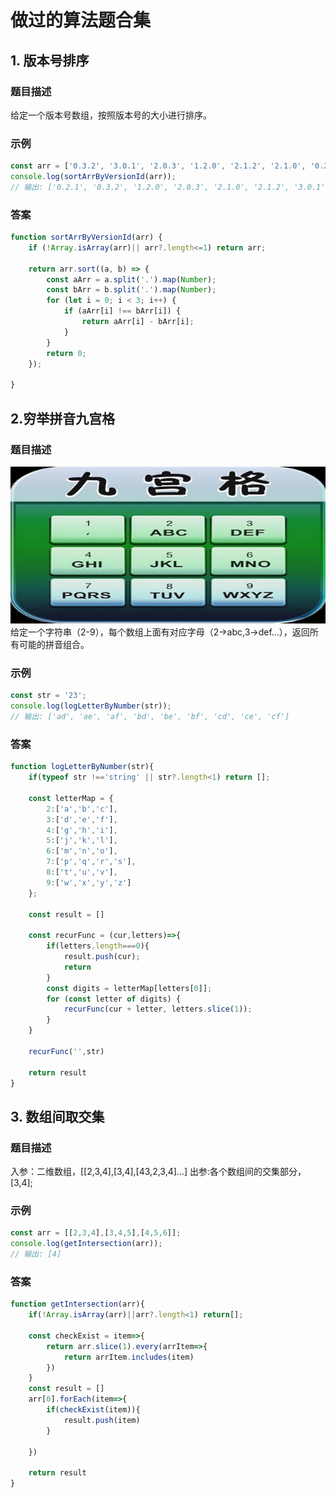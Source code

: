 # 做过的算法题合集

## 1. 版本号排序

### 题目描述

给定一个版本号数组，按照版本号的大小进行排序。

### 示例

```javascript
const arr = ['0.3.2', '3.0.1', '2.0.3', '1.2.0', '2.1.2', '2.1.0', '0.2.1'];
console.log(sortArrByVersionId(arr));
// 输出: ['0.2.1', '0.3.2', '1.2.0', '2.0.3', '2.1.0', '2.1.2', '3.0.1']
```
### 答案

```javascript
function sortArrByVersionId(arr) {
	if (!Array.isArray(arr)|| arr?.length<=1) return arr;

	return arr.sort((a, b) => {
		const aArr = a.split('.').map(Number);
		const bArr = b.split('.').map(Number);
		for (let i = 0; i < 3; i++) {
			if (aArr[i] !== bArr[i]) {
				return aArr[i] - bArr[i];
			}
		}
		return 0;
	});
   
}
```

## 2.穷举拼音九宫格

### 题目描述

![alt text](image.png)
给定一个字符串（2-9），每个数组上面有对应字母（2->abc,3->def...），返回所有可能的拼音组合。

### 示例

```javascript
const str = '23';
console.log(logLetterByNumber(str));
// 输出: ['ad', 'ae', 'af', 'bd', 'be', 'bf', 'cd', 'ce', 'cf']
```
### 答案

```javascript
function logLetterByNumber(str){
    if(typeof str !=='string' || str?.length<1) return [];

    const letterMap = {
        2:['a','b','c'],
        3:['d','e','f'],
        4:['g','h','i'],
        5:['j','k','l'],
        6:['m','n','o'],
        7:['p','q','r','s'],
        8:['t','u','v'],
        9:['w','x','y','z']
    };

    const result = []

    const recurFunc = (cur,letters)=>{
        if(letters.length===0){
            result.push(cur);
            return 
        }
        const digits = letterMap[letters[0]];
        for (const letter of digits) {
            recurFunc(cur + letter, letters.slice(1));
        }
    }

    recurFunc('',str)

    return result
} 
```
## 3. 数组间取交集

### 题目描述

入参：二维数组，[[2,3,4],[3,4],[43,2,3,4]...]  出参:各个数组间的交集部分，[3,4];

### 示例

```javascript
const arr = [[2,3,4],[3,4,5],[4,5,6]];
console.log(getIntersection(arr));
// 输出: [4]
```
### 答案

```javascript
function getIntersection(arr){
    if(!Array.isArray(arr)||arr?.length<1) return[];

    const checkExist = item=>{
        return arr.slice(1).every(arrItem=>{
            return arrItem.includes(item)
        })
    }
    const result = []
    arr[0].forEach(item=>{
        if(checkExist(item)){
            result.push(item)
        }
        
    })

    return result
}
```




